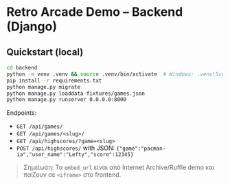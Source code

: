 # Retro Arcade Demo – Backend (Django)

## Quickstart (local)
```bash
cd backend
python -m venv .venv && source .venv/bin/activate  # Windows: .venv\Scripts\activate
pip install -r requirements.txt
python manage.py migrate
python manage.py loaddata fixtures/games.json
python manage.py runserver 0.0.0.0:8000
```

Endpoints:
- `GET /api/games/`
- `GET /api/games/<slug>/`
- `GET /api/highscores/?game=<slug>`
- `POST /api/highscores/` with JSON: `{"game":"pacman-ia","user_name":"Lefty","score":12345}`

> Σημείωση: Τα `embed_url` είναι από Internet Archive/Ruffle demo και παίζουν σε `<iframe>` στο frontend.